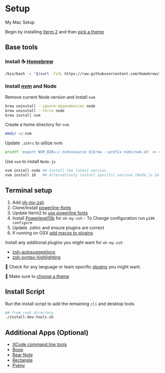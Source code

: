 # Setup
My Mac Setup

Begin by installing [Iterm 2](https://iterm2.com) and then [pick a theme](https://iterm2colorschemes.com/)

## Base tools

### Install :coffee: [Homebrew](https://brew.sh/)

``` bash
/bin/bash -c "$(curl -fsSL https://raw.githubusercontent.com/Homebrew/install/HEAD/install.sh)"
```
### Install [nvm](https://tecadmin.net/install-nvm-macos-with-homebrew/) and Node

Remove current Node version and install `nvm`

``` bash
brew uninstall --ignore-dependencies node
brew uninstall --force node
brew install nvm
```

Create a home directory for `nvm`

``` bash
mkdir ~/.nvm
```

Update `.zshrc` to utilize nvm

``` bash
printf 'export NVM_DIR=~/.nvm\nsource $(brew --prefix nvm)/nvm.sh' >> ~/.zshrc && exec zsh
```

Use `nvm` to install `Node.js`

``` bash
nvm install node ## Install the latest version
nvm install 16   ## Alternatively install specific version (Node.js 16.X)
```

## Terminal setup

1. Add [oh-my-zsh](https://ohmyz.sh/#install)
2. Clone/Install [powerline-fonts](https://github.com/powerline/fonts)
3. Update Iterm2 to [use powerline fonts](https://stackoverflow.com/questions/42271657/oh-my-zsh-showing-weird-character-on-terminal)
4. Install [Powerlevel10k](https://github.com/romkatv/powerlevel10k#oh-my-zsh) for `oh-my-zsh` - To Change configuration run `p10k configure`
5. Update .zshrc and ensure plugins are correct
6.  If running on OSX [add macos to plugins](https://github.com/ohmyzsh/ohmyzsh/tree/master/plugins/macos)

Install any additional plugins you might want for `oh-my-zsh`
   * [zsh-autosuggestions](https://github.com/zsh-users/zsh-autosuggestions/blob/master/INSTALL.md)
   * [zsh-syntax-highlighting](https://github.com/zsh-users/zsh-syntax-highlighting/blob/master/INSTALL.md)

:rocket: Check for any language or team specific [plugins](https://github.com/ohmyzsh/ohmyzsh/wiki/Plugins) you might want.


:cactus: Make sure to [choose a theme](https://github.com/ohmyzsh/ohmyzsh/wiki/Themes)

## Install Script

Run the install script to add the remaining `cli` and desktop tools

``` bash
## from root directory
./install-dev-tools.sh
```

## Additional Apps (Optional)
* [XCode command line tools](https://mac.install.guide/commandlinetools/3.html)
* [Boop](https://github.com/IvanMathy/Boop)
* [Bear Note](https://bear.app/)
* [Rectangle](https://github.com/rxhanson/Rectangle)
* [Pyenv](https://github.com/pyenv/pyenv#homebrew-in-macos)
